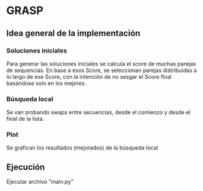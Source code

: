 # GRASP

## Idea general de la implementación

### Soluciones iniciales
Para generar las soluciones iniciales se calcula el score de 
muchas parejas de sequencias.
En base a esos Score, se seleccionan parejas distribuidas a lo largo de ese Score, con la intención de no sesgar el Score final basándose solo en los mejores.

### Búsqueda local
Se van probando swaps entre secuencias, desde el comienzo y desde el final de la lista.

### Plot
Se grafican los resultados (mejorados) de la búsqueda local

## Ejecución

Ejecutar archivo "main.py"
